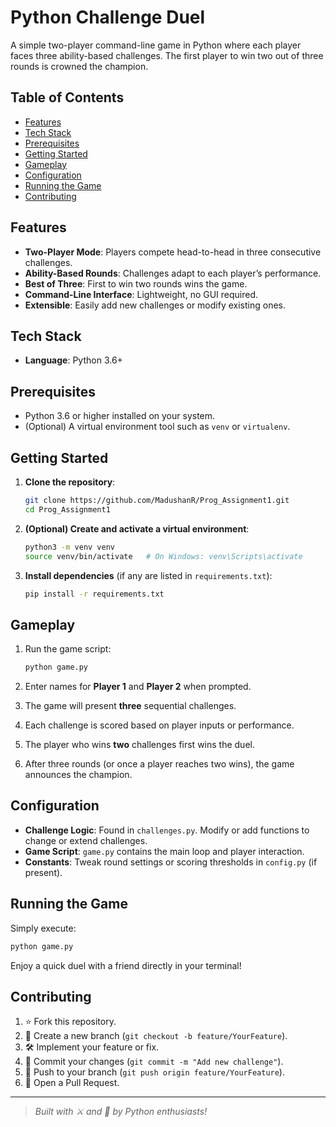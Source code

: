 # Python Challenge Duel

A simple two-player command-line game in Python where each player faces three ability-based challenges. The first player to win two out of three rounds is crowned the champion.

## Table of Contents

* [Features](#features)
* [Tech Stack](#tech-stack)
* [Prerequisites](#prerequisites)
* [Getting Started](#getting-started)
* [Gameplay](#gameplay)
* [Configuration](#configuration)
* [Running the Game](#running-the-game)
* [Contributing](#contributing)

## Features

* **Two-Player Mode**: Players compete head-to-head in three consecutive challenges.
* **Ability-Based Rounds**: Challenges adapt to each player’s performance.
* **Best of Three**: First to win two rounds wins the game.
* **Command-Line Interface**: Lightweight, no GUI required.
* **Extensible**: Easily add new challenges or modify existing ones.

## Tech Stack

* **Language**: Python 3.6+

## Prerequisites

* Python 3.6 or higher installed on your system.
* (Optional) A virtual environment tool such as `venv` or `virtualenv`.

## Getting Started

1. **Clone the repository**:

   ```bash
   git clone https://github.com/MadushanR/Prog_Assignment1.git
   cd Prog_Assignment1
   ```
2. **(Optional) Create and activate a virtual environment**:

   ```bash
   python3 -m venv venv
   source venv/bin/activate   # On Windows: venv\Scripts\activate
   ```
3. **Install dependencies** (if any are listed in `requirements.txt`):

   ```bash
   pip install -r requirements.txt
   ```

## Gameplay

1. Run the game script:

   ```bash
   python game.py
   ```
2. Enter names for **Player 1** and **Player 2** when prompted.
3. The game will present **three** sequential challenges.
4. Each challenge is scored based on player inputs or performance.
5. The player who wins **two** challenges first wins the duel.
6. After three rounds (or once a player reaches two wins), the game announces the champion.

## Configuration

* **Challenge Logic**: Found in `challenges.py`. Modify or add functions to change or extend challenges.
* **Game Script**: `game.py` contains the main loop and player interaction.
* **Constants**: Tweak round settings or scoring thresholds in `config.py` (if present).

## Running the Game

Simply execute:

```bash
python game.py
```

Enjoy a quick duel with a friend directly in your terminal!

## Contributing

1. ⭐️ Fork this repository.
2. 🔀 Create a new branch (`git checkout -b feature/YourFeature`).
3. 🛠️ Implement your feature or fix.
4. 📄 Commit your changes (`git commit -m "Add new challenge"`).
5. 🚀 Push to your branch (`git push origin feature/YourFeature`).
6. 🔎 Open a Pull Request.


---

> *Built with ⚔️ and 🎲 by Python enthusiasts!*
